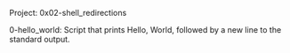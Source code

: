 Project: 0x02-shell_redirections

0-hello_world: Script that prints Hello, World, followed by a new line to the standard output.
